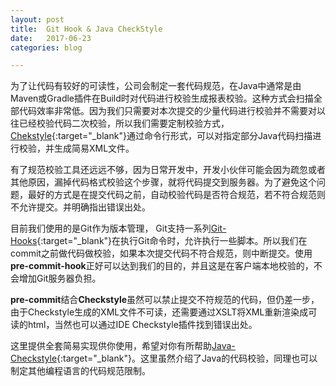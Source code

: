 ```yaml
---
layout: post
title:  Git Hook & Java CheckStyle
date:   2017-06-23
categories: blog

---
```


为了让代码有较好的可读性，公司会制定一套代码规范，在Java中通常是由Maven或Gradle插件在Build时对代码进行校验生成报表校验。这种方式会扫描全部代码效率非常低。因为我们只需要对本次提交的少量代码进行校验并不需要对以往已经校验代码二次校验，所以我们需要定制校验方式，[Chekstyle](http://checkstyle.sourceforge.net/cmdline.html#Download_and_Run){:target="_blank"}通过命令行形式，可以对指定部分Java代码扫描进行校验，并生成简易XML文件。


有了规范校验工具还远远不够，因为日常开发中，开发小伙伴可能会因为疏忽或者其他原因，漏掉代码格式校验这个步骤，就将代码提交到服务器。为了避免这个问题，最好的方式是在提交代码之前，自动校验代码是否符合规范，若不符合规范则不允许提交。并明确指出错误出处。


目前我们使用的是Git作为版本管理，
Git支持一系列[Git-Hooks](http://githooks.com){:target="_blank"}在执行Git命令时，允许执行一些脚本。所以我们在commit之前做代码做校验，如果本次提交代码不符合规范，则中断提交。使用<b>pre-commit-hook</b>正好可以达到我们的目的，并且这是在客户端本地校验的，不会增加Git服务器负担。


<b>pre-commit</b>结合<b>Checkstyle</b>虽然可以禁止提交不符规范的代码，但仍差一步，由于Checkstyle生成的XML文件不可读，还需要通过XSLT将XML重新渲染成可读的html，当然也可以通过IDE Checkstyle插件找到错误出处。

这里提供全套简易实现供你使用，希望对你有所帮助[Java-Checkstyle](https://github.com/028820/java-checkstyle){:target="_blank"}。这里虽然介绍了Java的代码校验，同理也可以制定其他编程语言的代码规范限制。